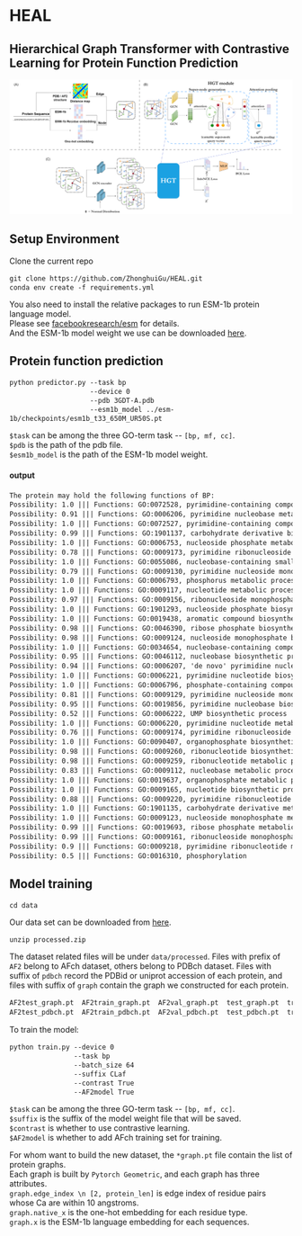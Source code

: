HEAL
====
Hierarchical Graph Transformer with Contrastive Learning for Protein Function Prediction
---

<img src="model/GraphACL-BIO.png">

## Setup Environment

Clone the current repo

    git clone https://github.com/ZhonghuiGu/HEAL.git
    conda env create -f requirements.yml

You also need to install the relative packages to run ESM-1b protein language model. \
Please see [facebookresearch/esm](https://github.com/facebookresearch/esm#getting-started-with-this-repo-) for details. \
And the ESM-1b model weight we use can be downloaded [here](https://dl.fbaipublicfiles.com/fair-esm/models/esm1b_t33_650M_UR50S.pt).


## Protein function prediction

    python predictor.py --task bp 
                        --device 0 
                        --pdb 3GDT-A.pdb 
                        --esm1b_model ../esm-1b/checkpoints/esm1b_t33_650M_UR50S.pt

`$task` can be among the three GO-term task -- `[bp, mf, cc]`. \
`$pdb` is the path of the pdb file. \
`$esm1b_model` is the path of the ESM-1b model weight.

#### output
```txt
The protein may hold the following functions of BP:
Possibility: 1.0 ||| Functions: GO:0072528, pyrimidine-containing compound biosynthetic process
Possibility: 0.91 ||| Functions: GO:0006206, pyrimidine nucleobase metabolic process
Possibility: 1.0 ||| Functions: GO:0072527, pyrimidine-containing compound metabolic process
Possibility: 0.99 ||| Functions: GO:1901137, carbohydrate derivative biosynthetic process
Possibility: 1.0 ||| Functions: GO:0006753, nucleoside phosphate metabolic process
Possibility: 0.78 ||| Functions: GO:0009173, pyrimidine ribonucleoside monophosphate metabolic process
Possibility: 1.0 ||| Functions: GO:0055086, nucleobase-containing small molecule metabolic process
Possibility: 0.79 ||| Functions: GO:0009130, pyrimidine nucleoside monophosphate biosynthetic process
Possibility: 1.0 ||| Functions: GO:0006793, phosphorus metabolic process
Possibility: 1.0 ||| Functions: GO:0009117, nucleotide metabolic process
Possibility: 0.97 ||| Functions: GO:0009156, ribonucleoside monophosphate biosynthetic process
Possibility: 1.0 ||| Functions: GO:1901293, nucleoside phosphate biosynthetic process
Possibility: 1.0 ||| Functions: GO:0019438, aromatic compound biosynthetic process
Possibility: 0.98 ||| Functions: GO:0046390, ribose phosphate biosynthetic process
Possibility: 0.98 ||| Functions: GO:0009124, nucleoside monophosphate biosynthetic process
Possibility: 1.0 ||| Functions: GO:0034654, nucleobase-containing compound biosynthetic process
Possibility: 0.95 ||| Functions: GO:0046112, nucleobase biosynthetic process
Possibility: 0.94 ||| Functions: GO:0006207, 'de novo' pyrimidine nucleobase biosynthetic process
Possibility: 1.0 ||| Functions: GO:0006221, pyrimidine nucleotide biosynthetic process
Possibility: 1.0 ||| Functions: GO:0006796, phosphate-containing compound metabolic process
Possibility: 0.81 ||| Functions: GO:0009129, pyrimidine nucleoside monophosphate metabolic process
Possibility: 0.95 ||| Functions: GO:0019856, pyrimidine nucleobase biosynthetic process
Possibility: 0.52 ||| Functions: GO:0006222, UMP biosynthetic process
Possibility: 1.0 ||| Functions: GO:0006220, pyrimidine nucleotide metabolic process
Possibility: 0.76 ||| Functions: GO:0009174, pyrimidine ribonucleoside monophosphate biosynthetic process
Possibility: 1.0 ||| Functions: GO:0090407, organophosphate biosynthetic process
Possibility: 0.98 ||| Functions: GO:0009260, ribonucleotide biosynthetic process
Possibility: 0.98 ||| Functions: GO:0009259, ribonucleotide metabolic process
Possibility: 0.83 ||| Functions: GO:0009112, nucleobase metabolic process
Possibility: 1.0 ||| Functions: GO:0019637, organophosphate metabolic process
Possibility: 1.0 ||| Functions: GO:0009165, nucleotide biosynthetic process
Possibility: 0.88 ||| Functions: GO:0009220, pyrimidine ribonucleotide biosynthetic process
Possibility: 1.0 ||| Functions: GO:1901135, carbohydrate derivative metabolic process
Possibility: 1.0 ||| Functions: GO:0009123, nucleoside monophosphate metabolic process
Possibility: 0.99 ||| Functions: GO:0019693, ribose phosphate metabolic process
Possibility: 0.99 ||| Functions: GO:0009161, ribonucleoside monophosphate metabolic process
Possibility: 0.9 ||| Functions: GO:0009218, pyrimidine ribonucleotide metabolic process
Possibility: 0.5 ||| Functions: GO:0016310, phosphorylation
```

## Model training

    cd data

Our data set can be downloaded from [here](https://pkueducn-my.sharepoint.com/:u:/g/personal/2001111563_stu_pku_edu_cn/EVGSjfSK9hJFg2nBgwrEtNQBaIiUrFPQaugUptA-QwYdFQ?e=ZmPZp0).

    unzip processed.zip

The dataset related files will be under `data/processed`. 
Files with prefix of `AF2` belong to AFch dataset, others belong to PDBch dataset.
Files with suffix of `pdbch` record the PDBid or uniprot accession of each protein, and files with suffix of `graph` contain the graph we constructed for each protein.  

```txt
AF2test_graph.pt  AF2train_graph.pt  AF2val_graph.pt  test_graph.pt  train_graph.pt  val_graph.pt
AF2test_pdbch.pt  AF2train_pdbch.pt  AF2val_pdbch.pt  test_pdbch.pt  train_pdbch.pt  val_pdbch.pt
```

To train the model:

    python train.py --device 0
                    --task bp 
                    --batch_size 64 
                    --suffix CLaf
                    --contrast True
                    --AF2model True   
                    
`$task` can be among the three GO-term task -- `[bp, mf, cc]`. \
`$suffix` is the suffix of the model weight file that will be saved. \
`$contrast` is whether to use contrastive learning. \
`$AF2model` is whether to add AFch training set for training.

For whom want to build the new dataset, the `*graph.pt` file contain the list of protein graphs. \
Each graph is built by `Pytorch Geometric`, and each graph has three attributes. \
`graph.edge_index \n [2, protein_len]` is edge index of residue pairs whose Ca are within 10 angstroms.\
`graph.native_x` is the one-hot embedding for each residue type. \
`graph.x` is the ESM-1b language embedding for each sequences.
